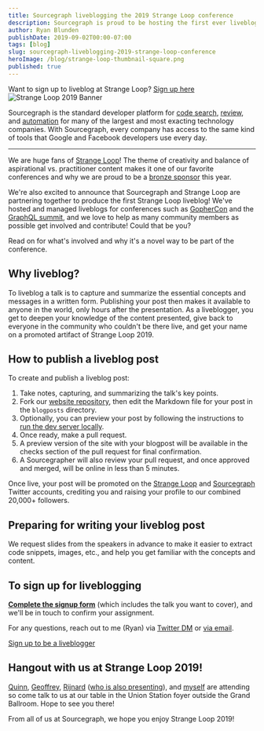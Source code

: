```yaml
---
title: Sourcegraph liveblogging the 2019 Strange Loop conference
description: Sourcegraph is proud to be hosting the first ever liveblog for Strange Loop 2019, and we're looking for attendees to help contribute.
author: Ryan Blunden
publishDate: 2019-09-02T00:00-07:00
tags: [blog]
slug: sourcegraph-liveblogging-2019-strange-loop-conference
heroImage: /blog/strange-loop-thumbnail-square.png
published: true
---
```

 
<!-- Uncomment and remove above image once landing page ready
<p class="text-center">
  <a href="/strange-loop-liveblog/” title="Go to the Strange Loop 2019 liveblog">
<img alt="Strange Loop 2019 Banner" src="/blog/strange-loop-banner.jpg" class="h5" />
  </a>
</p>

<p class="text-center">
  <strong>Go to the liveblog - <a href="/strange-loop-liveblog/">/strange-loop-liveblog/</a></strong>
</p>
—

-->

<div class="alert alert-info text-center">
  Want to sign up to liveblog at Strange Loop?
  <a href="https://forms.gle/egsGKSrapRJkhiWw6" class="btn btn-primary ml-3" rel="nofollow" target="_blank"><i class="fa fa-file-pdf pr-2"></i>Sign up here</a>
  </div>

<img alt="Strange Loop 2019 Banner" src="/blog/strange-loop-banner.jpg" class="h5" />

Sourcegraph is the standard developer platform for [code search](/product/code-search-navigation), [review](/product/code-review), and [automation](/product/automation) for many of the largest and most exacting technology companies. With Sourcegraph, every company has access to the same kind of tools that Google and Facebook developers use every day.

---

We are huge fans of [Strange Loop](https://thestrangeloop.com)! The theme of creativity and balance of aspirational vs. practitioner content makes it one of our favorite conferences and why we are proud to be a [bronze sponsor](https://thestrangeloop.com/sponsors.html) this year.

We're also excited to announce that Sourcegraph and Strange Loop are partnering together to produce the first Strange Loop liveblog! We've hosted and managed liveblogs for conferences such as [GopherCon](/go) and the [GraphQL summit](/graphql), and we love to help as many community members as possible get involved and contribute! Could that be you?

Read on for what's involved and why it's a novel way to be part of the conference.

## Why liveblog?

To liveblog a talk is to capture and summarize the essential concepts and messages in a written form. Publishing your post then makes it available to anyone in the world, only hours after the presentation. As a liveblogger, you get to deepen your knowledge of the content presented, give back to everyone in the community who couldn't be there live, and get your name on a promoted artifact of Strange Loop 2019.

## How to publish a liveblog post

To create and publish a liveblog post:

1. Take notes, capturing, and summarizing the talk's key points.
1. Fork our [website repository](https://github.com/sourcegraph/about), then edit the Markdown file for your post in the `blogposts` directory.
1. Optionally, you can preview your post by following the instructions to [run the dev server locally](https://github.com/sourcegraph/about/blob/master/README.md).
1. Once ready, make a pull request.
1. A preview version of the site with your blogpost will be available in the checks section of the pull request for final confirmation.
1. A Sourcegrapher will also review your pull request, and once approved and merged, will be online in less than 5 minutes.

Once live, your post will be promoted on the [Strange Loop](https://twitter.com/strangeloop_stl) and [Sourcegraph](https://twitter.com/srcgraph) Twitter accounts, crediting you and raising your profile to our combined 20,000+ followers.

## Preparing for writing your liveblog post

We request slides from the speakers in advance to make it easier to extract code snippets, images, etc., and help you get familiar with the concepts and content.

## To sign up for liveblogging

**[Complete the signup form](https://forms.gle/egsGKSrapRJkhiWw6)** (which includes the talk you want to cover), and we'll be in touch to confirm your assignment.

For any questions, reach out to me (Ryan) via [Twitter DM](https://twitter.com/ryan_blunden) or [via email](mailto:ryan@sourcegraph.com).

<p class="text-center">
    <a href="https://forms.gle/egsGKSrapRJkhiWw6" class="btn btn-primary ml-3" rel="nofollow" target="_blank">
    <i class="fa fa-file-pdf pr-2"></i>Sign up to be a liveblogger</a>
</p>

## Hangout with us at Strange Loop 2019!

[Quinn](https://twitter.com/sqs), [Geoffrey](https://github.com/ggilmore), [Rijnard](https://twitter.com/rvtond) ([who is also presenting](https://www.thestrangeloop.com/2019/parser-parser-combinators-for-program-transformation.html)), and [myself](https://twitter.com/ryan_blunden) are attending so come talk to us at our table in the Union Station foyer outside the Grand Ballroom. Hope to see you there!

From all of us at Sourcegraph, we hope you enjoy Strange Loop 2019!

